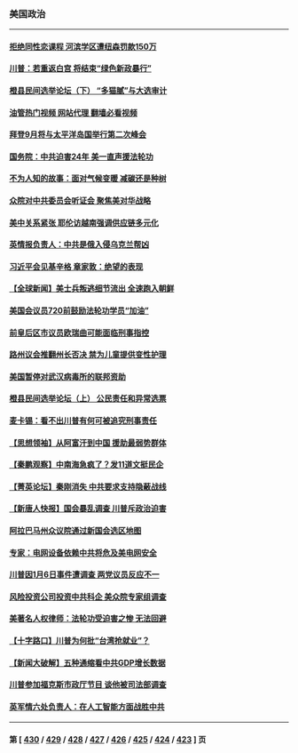 ### 美国政治
---
#### [拒绝同性恋课程 河滨学区遭纽森罚款150万](../../pages/ncid1078159/n14038893.md?07211245) 
#### [川普：若重返白宫 将结束“绿色新政暴行”](../../pages/ncid1078159/n14038788.md?07211245) 
#### [橙县民间选举论坛（下） “多猫腻”与大选审计](../../pages/ncid1078159/n14038861.md?07211245) 
#### [油管热门视频 网站代理 翻墙必看视频](http://138.2.39.72:81/youtube.html?epic-marker?07211245)
#### [拜登9月将与太平洋岛国举行第二次峰会](../../pages/ncid1078159/n14038838.md?07211245) 
#### [国务院：中共迫害24年 美一直声援法轮功](../../pages/ncid1078159/n14038806.md?07211245) 
#### [不为人知的故事：面对气候变暖 减碳还是种树](../../pages/ncid1078159/n14038779.md?07211245) 
#### [众院对中共委员会听证会 聚焦美对华战略](../../pages/ncid1078159/n14038798.md?07211245) 
#### [美中关系紧张 耶伦访越南强调供应链多元化](../../pages/ncid1078159/n14038708.md?07211245) 
#### [英情报负责人：中共是俄入侵乌克兰帮凶](../../pages/ncid1078159/n14038665.md?07211245) 
#### [习近平会见基辛格 章家敦：绝望的表现](../../pages/ncid1078159/n14038604.md?07211245) 
#### [【全球新闻】美士兵叛逃细节流出 全速跑入朝鲜](../../pages/ncid1078159/n14038420.md?07211245) 
#### [美国会议员720前鼓励法轮功学员“加油”](../../pages/ncid1078159/n14037844.md?07211245) 
#### [前皇后区市议员欧瑞曲可能面临刑事指控](../../pages/ncid1078159/n14038195.md?07211245) 
#### [路州议会推翻州长否决 禁为儿童提供变性护理](../../pages/ncid1078159/n14038099.md?07211245) 
#### [美国暂停对武汉病毒所的联邦资助](../../pages/ncid1078159/n14037988.md?07211245) 
#### [橙县民间选举论坛（上） 公民责任和异常选票](../../pages/ncid1078159/n14038095.md?07211245) 
#### [麦卡锡：看不出川普有何可被追究刑事责任](../../pages/ncid1078159/n14038014.md?07211245) 
#### [【思想领袖】从阿富汗到中国 援助最弱势群体](../../pages/ncid1078159/n14011884.md?07211245) 
#### [【秦鹏观察】中南海急疯了？发11道文挺民企](../../pages/ncid1078159/n14038013.md?07211245) 
#### [【菁英论坛】秦刚消失 中共要求支持隐蔽战线](../../pages/ncid1078159/n14037978.md?07211245) 
#### [【新唐人快报】国会暴乱调查 川普斥政治迫害](../../pages/ncid1078159/n14037991.md?07211245) 
#### [阿拉巴马州众议院通过新国会选区地图](../../pages/ncid1078159/n14038020.md?07211245) 
#### [专家：电网设备依赖中共将危及美电网安全](../../pages/ncid1078159/n14037969.md?07211245) 
#### [川普因1月6日事件遭调查 两党议员反应不一](../../pages/ncid1078159/n14037899.md?07211245) 
#### [风险投资公司投资中共科企 美众院专家组调查](../../pages/ncid1078159/n14037907.md?07211245) 
#### [美著名人权律师：法轮功受迫害之惨 无法回避](../../pages/ncid1078159/n14037769.md?07211245) 
#### [【十字路口】川普为何批“台湾抢就业”？](../../pages/ncid1078159/n14037749.md?07211245) 
#### [【新闻大破解】五种通缩看中共GDP增长数据](../../pages/ncid1078159/n14037746.md?07211245) 
#### [川普参加福克斯市政厅节目 谈他被司法部调查](../../pages/ncid1078159/n14037765.md?07211245) 
#### [英军情六处负责人：在人工智能方面战胜中共](../../pages/ncid1078159/n14037838.md?07211245) 

---
#### 第 [ [430](./430.md?07211245) / [429](./429.md?07211245) / [428](./428.md?07211245) / [427](./427.md?07211245) / [426](./426.md?07211245) / [425](./425.md?07211245) / [424](./424.md?07211245) / [423](./423.md?07211245) ] 页
